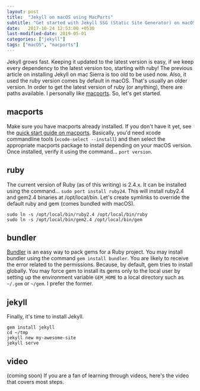 ```yaml
---
layout: post
title:  "Jekyll on macOS using MacPorts"
subtitle: "Get started with Jekyll SSG (Static Site Generator) on macOS using MacPorts."
date:   2017-10-24 12:53:00 +0530
last-modified-date: 2019-05-01
categories: ["jekyll"]
tags: ["macOS", "macports"]
---
```


Jekyll grows fast. Keeping it updated to the latest version is easy, if we keep every dependency to the latest version too, starting with ruby! The previous article on installing Jekyll on mac Sierra is too old to be used now. Also, it used the ruby version comes by default in macOS. That's usually an older version. In order to get the latest version of ruby (or anything), there are paths available. I personally like [macports](https://www.macports.org/). So, let's get started.

## macports

Make sure you have macports already installed. If you don't have it yet, see the [quick start guide on macports](https://www.macports.org/install.php). Basically, you'd need xcode commandline tools (`xcode-select --install`) and then select the appropriate macports package to install depending on your macOS version. Once installed, verify it using the command... `port version`.

## ruby

The current version of Ruby (as of this writing) is 2.4.x. It can be installed using the command... `sudo port install ruby24`. This will install ruby2.4 and gem2.4 binaries at /opt/local/bin. Let's create symlinks to override the default ruby and gem (comes bundled with macOS).

```
sudo ln -s /opt/local/bin/ruby2.4 /opt/local/bin/ruby
sudo ln -s /opt/local/bin/gem2.4 /opt/local/bin/gem
```

## bundler

[Bundler](http://bundler.io/) is an easy way to pack gems for a Ruby project. You may install bundler using the command `gem install bundler`. You are likely to receive the error related to the permissions. Because, by default, gem tries to install globally. You may force gem to install its gems only to the local user by setting up the environment variable `GEM_HOME` to a local directory such as `~/.gem` or `~/gem`. I prefer the former.

## jekyll

Finally, it's time to install Jekyll.

```
gem install jekyll
cd ~/tmp
jekyll new my-awesome-site
jekyll serve
```

## video

(coming soon) If you are a fan of learning through videos, here's the video that covers most steps.

